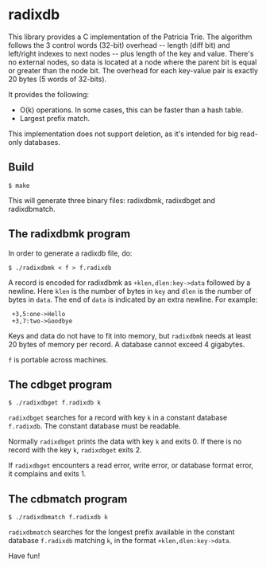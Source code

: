 radixdb
=======

This library provides a C implementation of the Patricia Trie.  The algorithm
follows the 3 control words (32-bit) overhead -- length (diff bit) and
left/right indexes to next nodes -- plus length of the key and value. There's
no external nodes, so data is located at a node where the parent bit is equal
or greater than the node bit.  The overhead for each key-value pair is exactly
20 bytes (5 words of 32-bits).

It provides the following:
 * O(k) operations. In some cases, this can be faster than a hash table.
 * Largest prefix match.

This implementation does not support deletion, as it's intended for big
read-only databases.

Build
-----

    $ make

This will generate three binary files: radixdbmk, radixdbget and radixdbmatch.

The radixdbmk program
---------------------

In order to generate a radixdb file, do:

    $ ./radixdbmk < f > f.radixdb

A record is encoded for radixdbmk as `+klen,dlen:key->data` followed by a
newline. Here `klen` is the number of bytes in `key` and `dlen` is the number
of bytes in `data`. The end of `data` is indicated by an extra newline. For
example:

     +3,5:one->Hello
     +3,7:two->Goodbye

Keys and data do not have to fit into memory, but `radixdbmk` needs at least 20
bytes of memory per record. A database cannot exceed 4 gigabytes.

`f` is portable across machines.


The cdbget program
------------------

    $ ./radixdbget f.radixdb k

`radixdbget` searches for a record with key `k` in a constant database
`f.radixdb`. The constant database must be readable.

Normally `radixdbget` prints the data with key `k` and exits 0. If there is no
record with the key `k`, `radixdbget` exits 2.

If `radixdbget` encounters a read error, write error, or database format error,
it complains and exits 1.


The cdbmatch program
--------------------

    $ ./radixdbmatch f.radixdb k

`radixdbmatch` searches for the longest prefix available in the constant
database `f.radixdb` matching `k`, in the format `+klen,dlen:key->data`.


Have fun!
